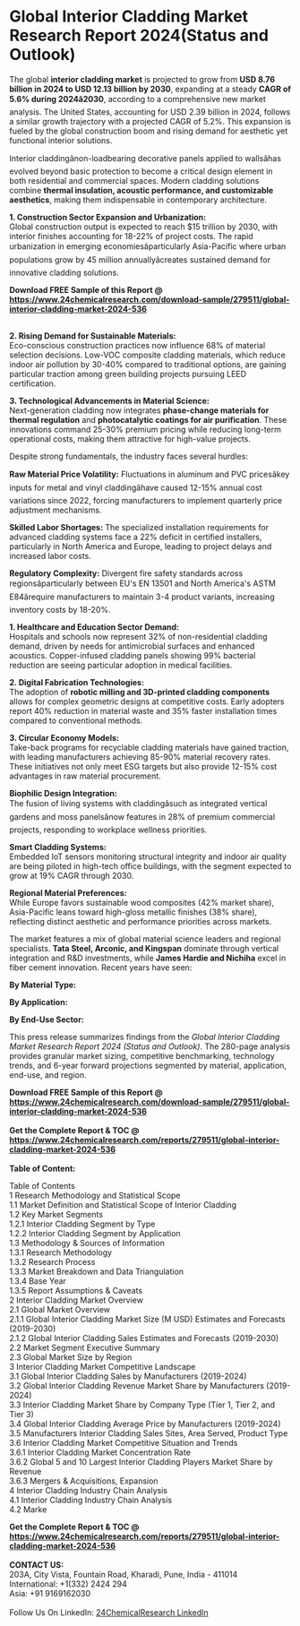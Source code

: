 <h1>Global Interior Cladding Market Research Report 2024(Status and Outlook)</h1><p>The global <strong>interior cladding market</strong> is projected to grow from <strong>USD 8.76 billion in 2024 to USD 12.13 billion by 2030</strong>, expanding at a steady <strong>CAGR of 5.6% during 2024â2030</strong>, according to a comprehensive new market analysis. The United States, accounting for USD 2.39 billion in 2024, follows a similar growth trajectory with a projected CAGR of 5.2%. This expansion is fueled by the global construction boom and rising demand for aesthetic yet functional interior solutions.</p><p>Interior claddingânon-loadbearing decorative panels applied to wallsâhas evolved beyond basic protection to become a critical design element in both residential and commercial spaces. Modern cladding solutions combine <strong>thermal insulation, acoustic performance, and customizable aesthetics</strong>, making them indispensable in contemporary architecture.</p><p><strong>1. Construction Sector Expansion and Urbanization:</strong><br>
Global construction output is expected to reach $15 trillion by 2030, with interior finishes accounting for 18-22% of project costs. The rapid urbanization in emerging economiesâparticularly Asia-Pacific where urban populations grow by 45 million annuallyâcreates sustained demand for innovative cladding solutions.</p><div><b>Download FREE Sample of this Report @ 
            <a href="https://www.24chemicalresearch.com/download-sample/279511/global-interior-cladding-market-2024-536">
            https://www.24chemicalresearch.com/download-sample/279511/global-interior-cladding-market-2024-536</a></b></div><br><p><strong>2. Rising Demand for Sustainable Materials:</strong><br>
Eco-conscious construction practices now influence 68% of material selection decisions. Low-VOC composite cladding materials, which reduce indoor air pollution by 30-40% compared to traditional options, are gaining particular traction among green building projects pursuing LEED certification.</p><p><strong>3. Technological Advancements in Material Science:</strong><br>
Next-generation cladding now integrates <strong>phase-change materials for thermal regulation</strong> and <strong>photocatalytic coatings for air purification</strong>. These innovations command 25-30% premium pricing while reducing long-term operational costs, making them attractive for high-value projects.</p><p>Despite strong fundamentals, the industry faces several hurdles:</p><p><strong>Raw Material Price Volatility:</strong> Fluctuations in aluminum and PVC pricesâkey inputs for metal and vinyl claddingâhave caused 12-15% annual cost variations since 2022, forcing manufacturers to implement quarterly price adjustment mechanisms.</p><p><strong>Skilled Labor Shortages:</strong> The specialized installation requirements for advanced cladding systems face a 22% deficit in certified installers, particularly in North America and Europe, leading to project delays and increased labor costs.</p><p><strong>Regulatory Complexity:</strong> Divergent fire safety standards across regionsâparticularly between EU's EN 13501 and North America's ASTM E84ârequire manufacturers to maintain 3-4 product variants, increasing inventory costs by 18-20%.</p><p><strong>1. Healthcare and Education Sector Demand:</strong><br>
Hospitals and schools now represent 32% of non-residential cladding demand, driven by needs for antimicrobial surfaces and enhanced acoustics. Copper-infused cladding panels showing 99% bacterial reduction are seeing particular adoption in medical facilities.</p><p><strong>2. Digital Fabrication Technologies:</strong><br>
The adoption of <strong>robotic milling and 3D-printed cladding components</strong> allows for complex geometric designs at competitive costs. Early adopters report 40% reduction in material waste and 35% faster installation times compared to conventional methods.</p><p><strong>3. Circular Economy Models:</strong><br>
Take-back programs for recyclable cladding materials have gained traction, with leading manufacturers achieving 85-90% material recovery rates. These initiatives not only meet ESG targets but also provide 12-15% cost advantages in raw material procurement.</p><p><strong>Biophilic Design Integration:</strong><br>
    The fusion of living systems with claddingâsuch as integrated vertical gardens and moss panelsânow features in 28% of premium commercial projects, responding to workplace wellness priorities.</p><p><strong>Smart Cladding Systems:</strong><br>
    Embedded IoT sensors monitoring structural integrity and indoor air quality are being piloted in high-tech office buildings, with the segment expected to grow at 19% CAGR through 2030.</p><p><strong>Regional Material Preferences:</strong><br>
    While Europe favors sustainable wood composites (42% market share), Asia-Pacific leans toward high-gloss metallic finishes (38% share), reflecting distinct aesthetic and performance priorities across markets.</p><p>The market features a mix of global material science leaders and regional specialists. <strong>Tata Steel, Arconic, and Kingspan</strong> dominate through vertical integration and R&amp;D investments, while <strong>James Hardie and Nichiha</strong> excel in fiber cement innovation. Recent years have seen:</p><p><strong>By Material Type:</strong></p><p><strong>By Application:</strong></p><p><strong>By End-Use Sector:</strong></p><p>This press release summarizes findings from the <em>Global Interior Cladding Market Research Report 2024 (Status and Outlook)</em>. The 280-page analysis provides granular market sizing, competitive benchmarking, technology trends, and 6-year forward projections segmented by material, application, end-use, and region.</p><div><b>Download FREE Sample of this Report @ 
            <a href="https://www.24chemicalresearch.com/download-sample/279511/global-interior-cladding-market-2024-536">
            https://www.24chemicalresearch.com/download-sample/279511/global-interior-cladding-market-2024-536</a></b></div><br><div><b>Get the Complete Report & TOC @ 
            <a href="https://www.24chemicalresearch.com/reports/279511/global-interior-cladding-market-2024-536">
            https://www.24chemicalresearch.com/reports/279511/global-interior-cladding-market-2024-536</a></b></div><br>
            <b>Table of Content:</b><p>Table of Contents<br />
 1 Research Methodology and Statistical Scope<br />
 1.1 Market Definition and Statistical Scope of Interior Cladding<br />
 1.2 Key Market Segments<br />
 1.2.1 Interior Cladding Segment by Type<br />
 1.2.2 Interior Cladding Segment by Application<br />
 1.3 Methodology & Sources of Information<br />
 1.3.1 Research Methodology<br />
 1.3.2 Research Process<br />
 1.3.3 Market Breakdown and Data Triangulation<br />
 1.3.4 Base Year<br />
 1.3.5 Report Assumptions & Caveats<br />
 2 Interior Cladding Market Overview<br />
 2.1 Global Market Overview<br />
 2.1.1 Global Interior Cladding Market Size (M USD) Estimates and Forecasts (2019-2030)<br />
 2.1.2 Global Interior Cladding Sales Estimates and Forecasts (2019-2030)<br />
 2.2 Market Segment Executive Summary<br />
 2.3 Global Market Size by Region<br />
 3 Interior Cladding Market Competitive Landscape<br />
 3.1 Global Interior Cladding Sales by Manufacturers (2019-2024)<br />
 3.2 Global Interior Cladding Revenue Market Share by Manufacturers (2019-2024)<br />
 3.3 Interior Cladding Market Share by Company Type (Tier 1, Tier 2, and Tier 3)<br />
 3.4 Global Interior Cladding Average Price by Manufacturers (2019-2024)<br />
 3.5 Manufacturers Interior Cladding Sales Sites, Area Served, Product Type<br />
 3.6 Interior Cladding Market Competitive Situation and Trends<br />
 3.6.1 Interior Cladding Market Concentration Rate<br />
 3.6.2 Global 5 and 10 Largest Interior Cladding Players Market Share by Revenue<br />
 3.6.3 Mergers & Acquisitions, Expansion<br />
 4 Interior Cladding Industry Chain Analysis<br />
 4.1 Interior Cladding Industry Chain Analysis<br />
 4.2 Marke</p><div><b>Get the Complete Report & TOC @ 
            <a href="https://www.24chemicalresearch.com/reports/279511/global-interior-cladding-market-2024-536">
            https://www.24chemicalresearch.com/reports/279511/global-interior-cladding-market-2024-536</a></b></div><br><b>CONTACT US:</b><br>
            203A, City Vista, Fountain Road, Kharadi, Pune, India - 411014<br>
            International: +1(332) 2424 294<br>
            Asia: +91 9169162030 <br><br>
            Follow Us On LinkedIn: <a href="https://www.linkedin.com/company/24chemicalresearch/">24ChemicalResearch LinkedIn</a>